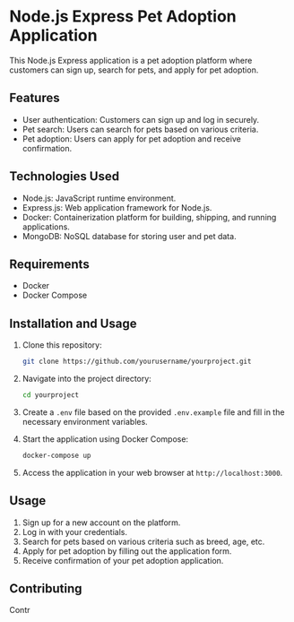 # Node.js Express Pet Adoption Application

This Node.js Express application is a pet adoption platform where customers can sign up, search for pets, and apply for pet adoption.

## Features

- User authentication: Customers can sign up and log in securely.
- Pet search: Users can search for pets based on various criteria.
- Pet adoption: Users can apply for pet adoption and receive confirmation.

## Technologies Used

- Node.js: JavaScript runtime environment.
- Express.js: Web application framework for Node.js.
- Docker: Containerization platform for building, shipping, and running applications.
- MongoDB: NoSQL database for storing user and pet data.

## Requirements

- Docker
- Docker Compose

## Installation and Usage

1. Clone this repository:

    ```bash
    git clone https://github.com/yourusername/yourproject.git
    ```

2. Navigate into the project directory:

    ```bash
    cd yourproject
    ```

3. Create a `.env` file based on the provided `.env.example` file and fill in the necessary environment variables.

4. Start the application using Docker Compose:

    ```bash
    docker-compose up
    ```

5. Access the application in your web browser at `http://localhost:3000`.

## Usage

1. Sign up for a new account on the platform.
2. Log in with your credentials.
3. Search for pets based on various criteria such as breed, age, etc.
4. Apply for pet adoption by filling out the application form.
5. Receive confirmation of your pet adoption application.

## Contributing

Contr
